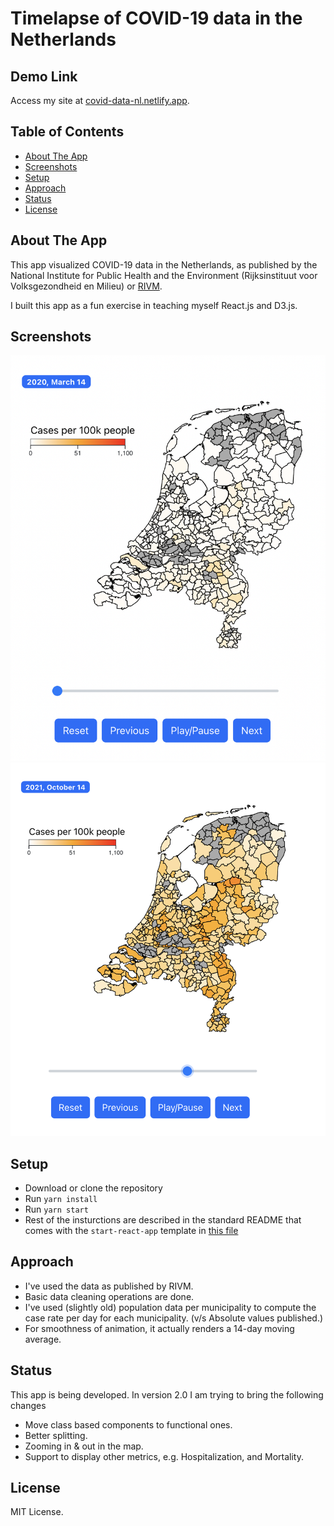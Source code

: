 # Timelapse of COVID-19 data in the Netherlands

## Demo Link

Access my site at [covid-data-nl.netlify.app](https://covid-data-nl.netlify.app/).

## Table of Contents

- [About The App](#about-the-app)
- [Screenshots](#screenshots)
- [Setup](#setup)
- [Approach](#approach)
- [Status](#status)
- [License](#license)

## About The App

This app visualized COVID-19 data in the Netherlands, as published by the National Institute for Public Health and the Environment (Rijksinstituut voor Volksgezondheid en Milieu) or [RIVM](https://www.rivm.nl/).

I built this app as a fun exercise in teaching myself React.js and D3.js.

## Screenshots

![alt text](public/Screenshot_1.png "Screenshot 1")
![alt text](public/Screenshot_2.png "Screenshot 2")

## Setup

- Download or clone the repository
- Run `yarn install`
- Run `yarn start`
- Rest of the insturctions are described in the standard README that comes with the `start-react-app` template in [this file](README.old.md)

## Approach

- I've used the data as published by RIVM.
- Basic data cleaning operations are done.
- I've used (slightly old) population data per municipality to compute the case rate per day for each municipality. (v/s Absolute values published.)
- For smoothness of animation, it actually renders a 14-day moving average.

## Status

This app is being developed. In version 2.0 I am trying to bring the following changes

- Move class based components to functional ones.
- Better splitting.
- Zooming in & out in the map.
- Support to display other metrics, e.g. Hospitalization, and Mortality.

## License

MIT License.
